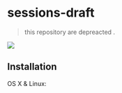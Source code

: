 # sessions-draft
> this repository are depreacted .

![](header.png)

## Installation

OS X & Linux:
